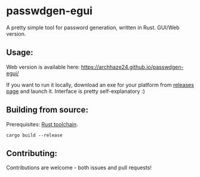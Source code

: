# passwdgen-egui

A pretty simple tool for password generation, written in Rust. GUI/Web version.

## Usage:
Web version is available here: https://archhaze24.github.io/passwdgen-egui/

If you want to run it locally, download an exe for your platform from [releases page](https://github.com/archhaze24/passwdgen-egui/releases/latest) and launch it. 
Interface is pretty self-explanatory :)

## Building from source:
Prerequisites: [Rust toolchain](https://rustup.rs/).

`cargo build --release`

## Contributing:
Contributions are welcome - both issues and pull requests!
